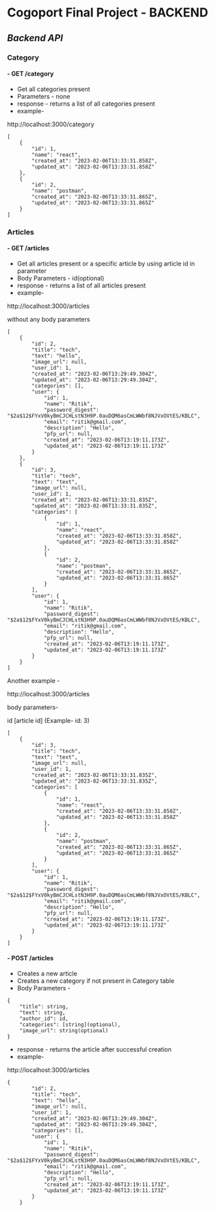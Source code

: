 # Cogoport Final Project - BACKEND
## _Backend API_

### Category
#### - GET    /category
 - Get all categories present 
 - Parameters - none 
 - response - returns a list of all categories present 
 - example-
 
http://localhost:3000/category
```
[
    {
        "id": 1,
        "name": "react",
        "created_at": "2023-02-06T13:33:31.858Z",
        "updated_at": "2023-02-06T13:33:31.858Z"
    },
    {
        "id": 2,
        "name": "postman",
        "created_at": "2023-02-06T13:33:31.865Z",
        "updated_at": "2023-02-06T13:33:31.865Z"
    }
]
```

### Articles
#### - GET /articles
- Get all articles present or a specific article by using article id in parameter
- Body Parameters - id(optional)
- response - returns a list of all articles present 
- example- 

http://localhost:3000/articles

without any body parameters
```
[
    {
        "id": 2,
        "title": "tech",
        "text": "hello",
        "image_url": null,
        "user_id": 1,
        "created_at": "2023-02-06T13:29:49.304Z",
        "updated_at": "2023-02-06T13:29:49.304Z",
        "categories": [],
        "user": {
            "id": 1,
            "name": "Ritik",
            "password_digest": "$2a$12$FYxV0kyBmCJCHLstN3H9P.0auDQM6asCmLWWbf8NJVxOVtES/KBLC",
            "email": "ritik@gmail.com",
            "description": "Hello",
            "pfp_url": null,
            "created_at": "2023-02-06T13:19:11.173Z",
            "updated_at": "2023-02-06T13:19:11.173Z"
        }
    },
    {
        "id": 3,
        "title": "tech",
        "text": "text",
        "image_url": null,
        "user_id": 1,
        "created_at": "2023-02-06T13:33:31.835Z",
        "updated_at": "2023-02-06T13:33:31.835Z",
        "categories": [
            {
                "id": 1,
                "name": "react",
                "created_at": "2023-02-06T13:33:31.858Z",
                "updated_at": "2023-02-06T13:33:31.858Z"
            },
            {
                "id": 2,
                "name": "postman",
                "created_at": "2023-02-06T13:33:31.865Z",
                "updated_at": "2023-02-06T13:33:31.865Z"
            }
        ],
        "user": {
            "id": 1,
            "name": "Ritik",
            "password_digest": "$2a$12$FYxV0kyBmCJCHLstN3H9P.0auDQM6asCmLWWbf8NJVxOVtES/KBLC",
            "email": "ritik@gmail.com",
            "description": "Hello",
            "pfp_url": null,
            "created_at": "2023-02-06T13:19:11.173Z",
            "updated_at": "2023-02-06T13:19:11.173Z"
        }
    }
]
```

Another example -

http://localhost:3000/articles      

body parameters- 

 id [article id] (Example- id: 3)
```
[
    {
        "id": 3,
        "title": "tech",
        "text": "text",
        "image_url": null,
        "user_id": 1,
        "created_at": "2023-02-06T13:33:31.835Z",
        "updated_at": "2023-02-06T13:33:31.835Z",
        "categories": [
            {
                "id": 1,
                "name": "react",
                "created_at": "2023-02-06T13:33:31.858Z",
                "updated_at": "2023-02-06T13:33:31.858Z"
            },
            {
                "id": 2,
                "name": "postman",
                "created_at": "2023-02-06T13:33:31.865Z",
                "updated_at": "2023-02-06T13:33:31.865Z"
            }
        ],
        "user": {
            "id": 1,
            "name": "Ritik",
            "password_digest": "$2a$12$FYxV0kyBmCJCHLstN3H9P.0auDQM6asCmLWWbf8NJVxOVtES/KBLC",
            "email": "ritik@gmail.com",
            "description": "Hello",
            "pfp_url": null,
            "created_at": "2023-02-06T13:19:11.173Z",
            "updated_at": "2023-02-06T13:19:11.173Z"
        }
    }
]
```

#### - POST /articles
-  Creates a new article
- Creates a new category if not present in Category table
- Body Parameters - 
```
{
    "title": string,
    "text": string,
    "author_id": id,
    "categories": [string](optional),
    "image_url": string(optional)
}
```
- response - returns the article after successful creation
- example- 

http://localhost:3000/articles
```
{
        "id": 2,
        "title": "tech",
        "text": "hello",
        "image_url": null,
        "user_id": 1,
        "created_at": "2023-02-06T13:29:49.304Z",
        "updated_at": "2023-02-06T13:29:49.304Z",
        "categories": [],
        "user": {
            "id": 1,
            "name": "Ritik",
            "password_digest": "$2a$12$FYxV0kyBmCJCHLstN3H9P.0auDQM6asCmLWWbf8NJVxOVtES/KBLC",
            "email": "ritik@gmail.com",
            "description": "Hello",
            "pfp_url": null,
            "created_at": "2023-02-06T13:19:11.173Z",
            "updated_at": "2023-02-06T13:19:11.173Z"
        }
    }
```

